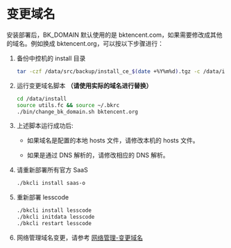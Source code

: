 # 变更域名

安装部署后，BK_DOMAIN 默认使用的是 bktencent.com，如果需要修改成其他的域名。例如换成 bktencent.org，可以按以下步骤进行：

1. 备份中控机的 install 目录

    ```bash
    tar -czf /data/src/backup/install_ce_$(date +%Y%m%d).tgz -c /data/install
    ```

2. 运行变更域名脚本 **（请使用实际的域名进行替换）**

    ```bash
    cd /data/install
    source utils.fc && source ~/.bkrc
    ./bin/change_bk_domain.sh bktencent.org
    ```

3. 上述脚本运行成功后:

    - 如果域名是配置的本地 hosts 文件，请修改本机的 hosts 文件。
  
    - 如果是通过 DNS 解析的，请修改相应的 DNS 解析。

4. 请重新部署所有官方 SaaS

    ```bash
    ./bkcli install saas-o
    ```

5. 重新部署 lesscode

    ```bash
    ./bkcli install lesscode
    ./bkcli initdata lesscode
    ./bkcli restart lesscode
    ```

6. 网络管理域名变更，请参考 [网络管理-变更域名](../../../../网络管理/日常维护/change_domain.md)
